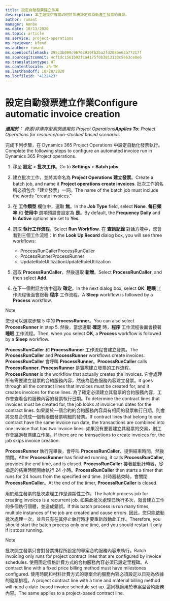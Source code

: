 ```yaml
---
title: 設定自動發票建立作業
description: 本主題提供有關如何將系統設定成自動產生發票的資訊。
author: rumant
manager: Annbe
ms.date: 10/13/2020
ms.topic: article
ms.service: project-operations
ms.reviewer: kfend
ms.author: rumant
ms.openlocfilehash: 295c3b099c9670c930fb2ba2fd208be63a77217f
ms.sourcegitcommit: 4cf1dc1561b92fca4175f0b3813133c5e63ce8e6
ms.translationtype: HT
ms.contentlocale: zh-TW
ms.lasthandoff: 10/28/2020
ms.locfileid: "4122423"
---
```

# <a name="configure-automatic-invoice-creation"></a><span data-ttu-id="39261-103">設定自動發票建立作業</span><span class="sxs-lookup"><span data-stu-id="39261-103">Configure automatic invoice creation</span></span>

<span data-ttu-id="39261-104">_**適用於：** 資源/非庫存型案例適用的 Project Operations_</span><span class="sxs-lookup"><span data-stu-id="39261-104">_**Applies To:** Project Operations for resource/non-stocked based scenarios_</span></span>


<span data-ttu-id="39261-105">完成下列步驟，在 Dynamics 365 Project Operations 中設定自動化發票執行。</span><span class="sxs-lookup"><span data-stu-id="39261-105">Complete the following steps to configure an automated invoice run in Dynamics 365 Project operations.</span></span>

1. <span data-ttu-id="39261-106">移至 **設定** > **批次工作**。</span><span class="sxs-lookup"><span data-stu-id="39261-106">Go to **Settings** > **Batch jobs**.</span></span>
2. <span data-ttu-id="39261-107">建立批次工作，並將其命名為 **Project Operations 建立發票**。</span><span class="sxs-lookup"><span data-stu-id="39261-107">Create a batch job, and name it **Project operations create invoices**.</span></span> <span data-ttu-id="39261-108">批次工作的名稱必須包含「建立發票」一詞。</span><span class="sxs-lookup"><span data-stu-id="39261-108">The name of the batch job must include the words "create invoices."</span></span>
3. <span data-ttu-id="39261-109">在 **工作類型** 欄位中，選取 **無**。</span><span class="sxs-lookup"><span data-stu-id="39261-109">In the **Job Type** field, select **None**.</span></span> <span data-ttu-id="39261-110">**每日頻率** 和 **使用中** 選項預設會設定為 **是**。</span><span class="sxs-lookup"><span data-stu-id="39261-110">By default, the **Frequency Daily** and **Is Active** options are set to **Yes**.</span></span>
4. <span data-ttu-id="39261-111">選取 **執行工作流程**。</span><span class="sxs-lookup"><span data-stu-id="39261-111">Select **Run Workflow**.</span></span> <span data-ttu-id="39261-112">在 **查詢記錄** 對話方塊中，您會看到三個工作流程：</span><span class="sxs-lookup"><span data-stu-id="39261-112">In the **Look Up Record** dialog box, you will see three workflows:</span></span>

    - <span data-ttu-id="39261-113">ProcessRunCaller</span><span class="sxs-lookup"><span data-stu-id="39261-113">ProcessRunCaller</span></span>
    - <span data-ttu-id="39261-114">ProcessRunner</span><span class="sxs-lookup"><span data-stu-id="39261-114">ProcessRunner</span></span>
    - <span data-ttu-id="39261-115">UpdateRoleUtilization</span><span class="sxs-lookup"><span data-stu-id="39261-115">UpdateRoleUtilization</span></span>

5. <span data-ttu-id="39261-116">選取 **ProcessRunCaller**，然後選取 **新增**。</span><span class="sxs-lookup"><span data-stu-id="39261-116">Select **ProcessRunCaller**, and then select **Add**.</span></span>
6. <span data-ttu-id="39261-117">在下一個對話方塊中選取 **確定**。</span><span class="sxs-lookup"><span data-stu-id="39261-117">In the next dialog box, select **OK**.</span></span> <span data-ttu-id="39261-118">**睡眠** 工作流程後面會跟著 **程序** 工作流程。</span><span class="sxs-lookup"><span data-stu-id="39261-118">A **Sleep** workflow is followed by a **Process** workflow.</span></span>

  > [!NOTE]
  > <span data-ttu-id="39261-119">您也可以選取步驟 5 中的 **ProcessRunner**。</span><span class="sxs-lookup"><span data-stu-id="39261-119">You can also select **ProcessRunner** in step 5.</span></span> <span data-ttu-id="39261-120">然後，當您選取 **確定** 時，**程序** 工作流程後面會接著 **睡眠** 工作流程。</span><span class="sxs-lookup"><span data-stu-id="39261-120">Then, when you select **OK**, a **Process** workflow is followed by a **Sleep** workflow.</span></span>

<span data-ttu-id="39261-121">**ProcessRunCaller** 和 **ProcessRunner** 工作流程會建立發票。</span><span class="sxs-lookup"><span data-stu-id="39261-121">The **ProcessRunCaller** and **ProcessRunner** workflows create invoices.</span></span> <span data-ttu-id="39261-122">**ProcessRunCaller** 會呼叫 **ProcessRunner**。</span><span class="sxs-lookup"><span data-stu-id="39261-122">**ProcessRunCaller** calls **ProcessRunner**.</span></span> <span data-ttu-id="39261-123">**ProcessRunner** 是實際建立發票的工作流程。</span><span class="sxs-lookup"><span data-stu-id="39261-123">**ProcessRunner** is the workflow that actually creates the invoices.</span></span> <span data-ttu-id="39261-124">它會處理所有需要建立發票的合約服務內容，然後為這些服務內容建立發票。</span><span class="sxs-lookup"><span data-stu-id="39261-124">It goes through all the contract lines that invoices must be created for, and it creates invoices for those lines.</span></span> <span data-ttu-id="39261-125">為了確定必須建立其發票的合約服務內容，工作會查看合約服務內容的發票執行日期。</span><span class="sxs-lookup"><span data-stu-id="39261-125">To determine the contract lines that invoices must be created for, the job looks at invoice run dates for the contract lines.</span></span> <span data-ttu-id="39261-126">如果屬於一個合約的合約服務內容具有相同的發票執行日期，則會將交易合併成一個有兩個發票明細的發票。</span><span class="sxs-lookup"><span data-stu-id="39261-126">If contract lines that belong to one contract have the same invoice run date, the transactions are combined into one invoice that has two invoice lines.</span></span> <span data-ttu-id="39261-127">如果沒有要要建立其發票的交易，則工作會跳過發票建立作業。</span><span class="sxs-lookup"><span data-stu-id="39261-127">If there are no transactions to create invoices for, the job skips invoice creation.</span></span>

<span data-ttu-id="39261-128">**ProcessRunner** 執行完畢後，會呼叫 **ProcessRunCaller**、提供結束時間，然後關閉。</span><span class="sxs-lookup"><span data-stu-id="39261-128">After **ProcessRunner** has finished running, it calls **ProcessRunCaller**, provides the end time, and is closed.</span></span> <span data-ttu-id="39261-129">**ProcessRunCaller** 接著啟動計時器，從指定的結束時間開始執行 24 小時。</span><span class="sxs-lookup"><span data-stu-id="39261-129">**ProcessRunCaller** then starts a timer that runs for 24 hours from the specified end time.</span></span> <span data-ttu-id="39261-130">計時器結束時，會關閉 **ProcessRunCaller**。</span><span class="sxs-lookup"><span data-stu-id="39261-130">At the end of the timer, **ProcessRunCaller** is closed.</span></span>

<span data-ttu-id="39261-131">用於建立發票的批次處理工作是週期性工作。</span><span class="sxs-lookup"><span data-stu-id="39261-131">The batch process job for creating invoices is a recurrent job.</span></span> <span data-ttu-id="39261-132">如果此批次處理已執行多次，就會建立工作的多個執行個體，並造成錯誤。</span><span class="sxs-lookup"><span data-stu-id="39261-132">If this batch process is run many times, multiple instances of the job are created and cause errors.</span></span> <span data-ttu-id="39261-133">因此，您只能啟動批次處理一次，並且只有在其停止執行時才要重新啟動此工作。</span><span class="sxs-lookup"><span data-stu-id="39261-133">Therefore, you should start the batch process only one time, and you should restart it only if it stops running.</span></span>

> [!NOTE]
> <span data-ttu-id="39261-134">批次開立發票只會對發票排程所設定的專案合約服務內容來執行。</span><span class="sxs-lookup"><span data-stu-id="39261-134">Batch invoicing only runs for project contract lines that are configured by invoice schedules.</span></span> <span data-ttu-id="39261-135">使用固定價格計費方式的合約服務內容必須已設定里程碑。</span><span class="sxs-lookup"><span data-stu-id="39261-135">A contract line with a fixed price billing method must have milestones configured.</span></span> <span data-ttu-id="39261-136">使用時間和材料計費方式的專案合約服務內容必須設定以日期為依據的發票排程。</span><span class="sxs-lookup"><span data-stu-id="39261-136">A project contract line with a time and material billing method will need a date-based invoice schedule set up.</span></span> <span data-ttu-id="39261-137">這同樣適用於專案型合約服務內容。</span><span class="sxs-lookup"><span data-stu-id="39261-137">The same applies to a project-based contract line.</span></span>     
